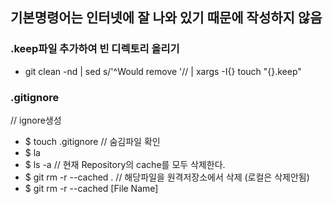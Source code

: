 **기본명령어는 인터넷에 잘 나와 있기 때문에 작성하지 않음**
---
### .keep파일 추가하여 빈 디렉토리 올리기
 - git clean -nd | sed s/'^Would remove '// | xargs -I{} touch "{}.keep"

### .gitignore
// ignore생성
- $ touch .gitignore
// 숨김파일 확인
- $ la
- $ ls -a
// 현재 Repository의 cache를 모두 삭제한다.
- $ git rm -r --cached .
// 해당파일을 원격저장소에서 삭제 (로컬은 삭제안됨)
- $ git rm -r --cached [File Name]
